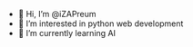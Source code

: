 - 👋 Hi, I’m @iZAPreum
- 👀 I’m interested in python web development
- 🌱 I’m currently learning AI

<!---
iZAPreum/iZAPreum
--->
